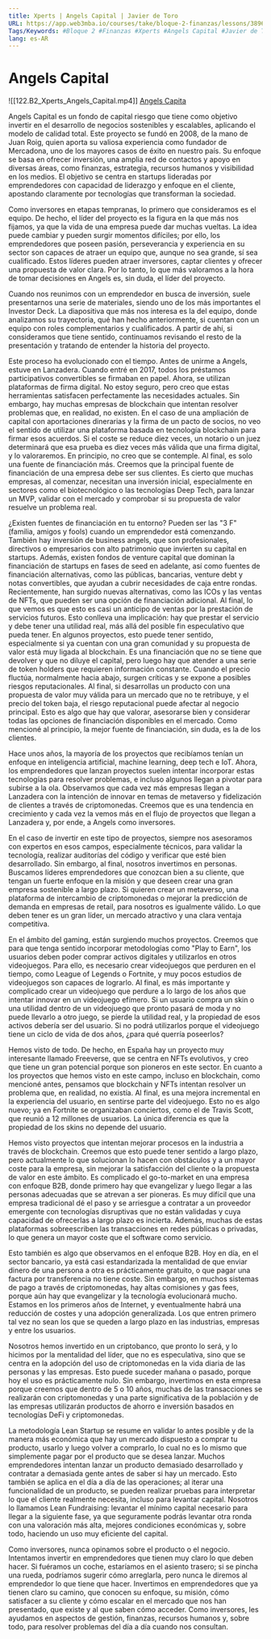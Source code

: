 ```yaml
---
title: Xperts | Angels Capital | Javier de Toro
URL: https://app.web3mba.io/courses/take/bloque-2-finanzas/lessons/38965391-xperts-angels-capital-javier-de-toro
Tags/Keywords: #Bloque 2 #Finanzas #Xperts #Angels Capital #Javier de Toro
lang: es-AR
---
```

# Angels Capital
![[122.B2_Xperts_Angels_Capital.mp4]]
[Angels Capita](https://app.web3mba.io?wvideo=bz92qqtyjy)

Angels Capital es un fondo de capital riesgo que tiene como objetivo invertir en el desarrollo de negocios sostenibles y escalables, aplicando el modelo de calidad total. Este proyecto se fundó en 2008, de la mano de Juan Roig, quien aporta su valiosa experiencia como fundador de Mercadona, uno de los mayores casos de éxito en nuestro país. Su enfoque se basa en ofrecer inversión, una amplia red de contactos y apoyo en diversas áreas, como finanzas, estrategia, recursos humanos y visibilidad en los medios. El objetivo se centra en startups lideradas por emprendedores con capacidad de liderazgo y enfoque en el cliente, apostando claramente por tecnologías que transforman la sociedad.

Como inversores en etapas tempranas, lo primero que consideramos es el equipo. De hecho, el líder del proyecto es la figura en la que más nos fijamos, ya que la vida de una empresa puede dar muchas vueltas. La idea puede cambiar y pueden surgir momentos difíciles; por ello, los emprendedores que poseen pasión, perseverancia y experiencia en su sector son capaces de atraer un equipo que, aunque no sea grande, sí sea cualificado. Estos líderes pueden atraer inversores, captar clientes y ofrecer una propuesta de valor clara. Por lo tanto, lo que más valoramos a la hora de tomar decisiones en Angels es, sin duda, el líder del proyecto.

Cuando nos reunimos con un emprendedor en busca de inversión, suele presentarnos una serie de materiales, siendo uno de los más importantes el Investor Deck. La diapositiva que más nos interesa es la del equipo, donde analizamos su trayectoria, qué han hecho anteriormente, si cuentan con un equipo con roles complementarios y cualificados. A partir de ahí, si consideramos que tiene sentido, continuamos revisando el resto de la presentación y tratando de entender la historia del proyecto.

Este proceso ha evolucionado con el tiempo. Antes de unirme a Angels, estuve en Lanzadera. Cuando entré en 2017, todos los préstamos participativos convertibles se firmaban en papel. Ahora, se utilizan plataformas de firma digital. No estoy seguro, pero creo que estas herramientas satisfacen perfectamente las necesidades actuales. Sin embargo, hay muchas empresas de blockchain que intentan resolver problemas que, en realidad, no existen. En el caso de una ampliación de capital con aportaciones dinerarias y la firma de un pacto de socios, no veo el sentido de utilizar una plataforma basada en tecnología blockchain para firmar esos acuerdos. Si el coste se reduce diez veces, un notario o un juez determinará que esa prueba es diez veces más válida que una firma digital, y lo valoraremos. En principio, no creo que se contemple. Al final, es solo una fuente de financiación más. Creemos que la principal fuente de financiación de una empresa debe ser sus clientes. Es cierto que muchas empresas, al comenzar, necesitan una inversión inicial, especialmente en sectores como el biotecnológico o las tecnologías Deep Tech, para lanzar un MVP, validar con el mercado y comprobar si su propuesta de valor resuelve un problema real.

¿Existen fuentes de financiación en tu entorno? Pueden ser las "3 F" (familia, amigos y fools) cuando un emprendedor está comenzando. También hay inversión de business angels, que son profesionales, directivos o empresarios con alto patrimonio que invierten su capital en startups. Además, existen fondos de venture capital que dominan la financiación de startups en fases de seed en adelante, así como fuentes de financiación alternativas, como las públicas, bancarias, venture debt y notas convertibles, que ayudan a cubrir necesidades de caja entre rondas. Recientemente, han surgido nuevas alternativas, como las ICOs y las ventas de NFTs, que pueden ser una opción de financiación adicional. Al final, lo que vemos es que esto es casi un anticipo de ventas por la prestación de servicios futuros. Esto conlleva una implicación: hay que prestar el servicio y debe tener una utilidad real, más allá del posible fin especulativo que pueda tener. En algunos proyectos, esto puede tener sentido, especialmente si ya cuentan con una gran comunidad y su propuesta de valor está muy ligada al blockchain. Es una financiación que no se tiene que devolver y que no diluye el capital, pero luego hay que atender a una serie de token holders que requieren información constante. Cuando el precio fluctúa, normalmente hacia abajo, surgen críticas y se expone a posibles riesgos reputacionales. Al final, si desarrollas un producto con una propuesta de valor muy válida para un mercado que no te retribuye, y el precio del token baja, el riesgo reputacional puede afectar al negocio principal. Esto es algo que hay que valorar, asesorarse bien y considerar todas las opciones de financiación disponibles en el mercado. Como mencioné al principio, la mejor fuente de financiación, sin duda, es la de los clientes.

Hace unos años, la mayoría de los proyectos que recibíamos tenían un enfoque en inteligencia artificial, machine learning, deep tech e IoT. Ahora, los emprendedores que lanzan proyectos suelen intentar incorporar estas tecnologías para resolver problemas, e incluso algunos llegan a pivotar para subirse a la ola. Observamos que cada vez más empresas llegan a Lanzadera con la intención de innovar en temas de metaverso y fidelización de clientes a través de criptomonedas. Creemos que es una tendencia en crecimiento y cada vez la vemos más en el flujo de proyectos que llegan a Lanzadera y, por ende, a Angels como inversores.

En el caso de invertir en este tipo de proyectos, siempre nos asesoramos con expertos en esos campos, especialmente técnicos, para validar la tecnología, realizar auditorías del código y verificar que esté bien desarrollado. Sin embargo, al final, nosotros invertimos en personas. Buscamos líderes emprendedores que conozcan bien a su cliente, que tengan un fuerte enfoque en la misión y que deseen crear una gran empresa sostenible a largo plazo. Si quieren crear un metaverso, una plataforma de intercambio de criptomonedas o mejorar la predicción de demanda en empresas de retail, para nosotros es igualmente válido. Lo que deben tener es un gran líder, un mercado atractivo y una clara ventaja competitiva.

En el ámbito del gaming, están surgiendo muchos proyectos. Creemos que para que tenga sentido incorporar metodologías como "Play to Earn", los usuarios deben poder comprar activos digitales y utilizarlos en otros videojuegos. Para ello, es necesario crear videojuegos que perduren en el tiempo, como League of Legends o Fortnite, y muy pocos estudios de videojuegos son capaces de lograrlo. Al final, es más importante y complicado crear un videojuego que perdure a lo largo de los años que intentar innovar en un videojuego efímero. Si un usuario compra un skin o una utilidad dentro de un videojuego que pronto pasará de moda y no puede llevarlo a otro juego, se pierde la utilidad real, y la propiedad de esos activos debería ser del usuario. Si no podrá utilizarlos porque el videojuego tiene un ciclo de vida de dos años, ¿para qué querría poseerlos?

Hemos visto de todo. De hecho, en España hay un proyecto muy interesante llamado Freeverse, que se centra en NFTs evolutivos, y creo que tiene un gran potencial porque son pioneros en este sector. En cuanto a los proyectos que hemos visto en este campo, incluso en blockchain, como mencioné antes, pensamos que blockchain y NFTs intentan resolver un problema que, en realidad, no existía. Al final, es una mejora incremental en la experiencia del usuario, en sentirse parte del videojuego. Esto no es algo nuevo; ya en Fortnite se organizaban conciertos, como el de Travis Scott, que reunió a 12 millones de usuarios. La única diferencia es que la propiedad de los skins no depende del usuario.

Hemos visto proyectos que intentan mejorar procesos en la industria a través de blockchain. Creemos que esto puede tener sentido a largo plazo, pero actualmente lo que solucionan lo hacen con obstáculos y a un mayor coste para la empresa, sin mejorar la satisfacción del cliente o la propuesta de valor en este ámbito. Es complicado el go-to-market en una empresa con enfoque B2B, donde primero hay que evangelizar y luego llegar a las personas adecuadas que se atrevan a ser pioneras. Es muy difícil que una empresa tradicional dé el paso y se arriesgue a contratar a un proveedor emergente con tecnologías disruptivas que no están validadas y cuya capacidad de ofrecerlas a largo plazo es incierta. Además, muchas de estas plataformas sobreescriben las transacciones en redes públicas o privadas, lo que genera un mayor coste que el software como servicio.

Esto también es algo que observamos en el enfoque B2B. Hoy en día, en el sector bancario, ya está casi estandarizada la mentalidad de que enviar dinero de una persona a otra es prácticamente gratuito, o que pagar una factura por transferencia no tiene coste. Sin embargo, en muchos sistemas de pago a través de criptomonedas, hay altas comisiones y gas fees, porque aún hay que evangelizar y la tecnología evolucionará mucho. Estamos en los primeros años de Internet, y eventualmente habrá una reducción de costes y una adopción generalizada. Los que entren primero tal vez no sean los que se queden a largo plazo en las industrias, empresas y entre los usuarios.

Nosotros hemos invertido en un criptobanco, que pronto lo será, y lo hicimos por la mentalidad del líder, que no es especulativa, sino que se centra en la adopción del uso de criptomonedas en la vida diaria de las personas y las empresas. Esto puede suceder mañana o pasado, porque hoy el uso es prácticamente nulo. Sin embargo, invertimos en esta empresa porque creemos que dentro de 5 o 10 años, muchas de las transacciones se realizarán con criptomonedas y una parte significativa de la población y de las empresas utilizarán productos de ahorro e inversión basados en tecnologías DeFi y criptomonedas.

La metodología Lean Startup se resume en validar lo antes posible y de la manera más económica que hay un mercado dispuesto a comprar tu producto, usarlo y luego volver a comprarlo, lo cual no es lo mismo que simplemente pagar por el producto que se desea lanzar. Muchos emprendedores intentan lanzar un producto demasiado desarrollado y contratar a demasiada gente antes de saber si hay un mercado. Esto también se aplica en el día a día de las operaciones; al iterar una funcionalidad de un producto, se pueden realizar pruebas para interpretar lo que el cliente realmente necesita, incluso para levantar capital. Nosotros lo llamamos Lean Fundraising: levantar el mínimo capital necesario para llegar a la siguiente fase, ya que seguramente podrás levantar otra ronda con una valoración más alta, mejores condiciones económicas y, sobre todo, haciendo un uso muy eficiente del capital.

Como inversores, nunca opinamos sobre el producto o el negocio. Intentamos invertir en emprendedores que tienen muy claro lo que deben hacer. Si fuéramos un coche, estaríamos en el asiento trasero; si se pincha una rueda, podríamos sugerir cómo arreglarla, pero nunca le diremos al emprendedor lo que tiene que hacer. Invertimos en emprendedores que ya tienen claro su camino, que conocen su enfoque, su misión, cómo satisfacer a su cliente y cómo escalar en el mercado que nos han presentado, que existe y al que saben cómo acceder. Como inversores, les ayudamos en aspectos de gestión, finanzas, recursos humanos y, sobre todo, para resolver problemas del día a día cuando nos consultan.